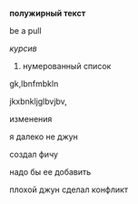**полужирный текст**

be a pull

*курсив*

1. нумерованный список

gk,lbnfmbkln

jkxbnkljglbvjbv,

изменения

я далеко не джун 

создал фичу

надо бы ее добавить

плохой джун сделал конфликт
